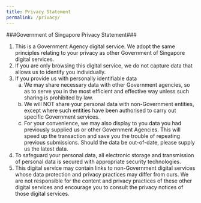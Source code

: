 ```yaml
---
title: Privacy Statement
permalink: /privacy/
---
```

###Government of Singapore Privacy Statement###
<ol>
	<li>This is a Government Agency digital service. We adopt the same principles relating to your privacy as other Government of Singapore digital services.</li>
<li>If you are only browsing this digital service, we do not capture data that allows us to identify you individually.</li>

<li>  If you provide us with personally identifiable data
<ol style="list-style-type:lower-alpha;" type="a">
			<li>We may share necessary data with other Government agencies, so as to serve you in the most efficient and effective way unless such sharing is prohibited by law.</li>
     <li>We will NOT share your personal data with non-Government entities, except where such entities have been authorised to carry out specific Government services. </li>
 		<li>For your convenience, we may also display to you data you had previously supplied us or other Government Agencies. This will speed up the transaction and save you the trouble of repeating previous submissions. Should the data be out-of-date, please supply us the latest data.</li>
</ol>
	</li>
<li>To safeguard your personal data, all electronic storage and transmission of personal data is secured with appropriate security technologies.</li>
 
<li>This digital service  may contain links to non-Government digital services  whose data protection and privacy practices may differ from ours. We are not responsible for the content and privacy practices of these other digital services  and encourage you to consult the privacy notices of those digital services.
	</li>	</ol>